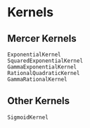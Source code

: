 # Kernels

## Mercer Kernels
```@docs
ExponentialKernel
SquaredExponentialKernel
GammaExponentialKernel
RationalQuadraticKernel
GammaRationalKernel
```

## Other Kernels

```@docs
SigmoidKernel
```